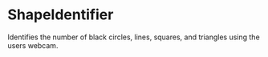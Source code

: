 # ShapeIdentifier
Identifies the number of black circles, lines, squares, and triangles using the users webcam. 
